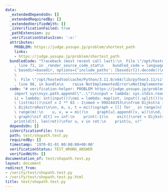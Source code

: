 ```yaml
---
data:
  _extendedDependsOn: []
  _extendedRequiredBy: []
  _extendedVerifiedWith: []
  _isVerificationFailed: true
  _pathExtension: py
  _verificationStatusIcon: ':x:'
  attributes:
    PROBLEM: https://judge.yosupo.jp/problem/shortest_path
    links:
    - https://judge.yosupo.jp/problem/shortest_path
  bundledCode: "Traceback (most recent call last):\n  File \"/opt/hostedtoolcache/Python/3.11.0/x64/lib/python3.11/site-packages/onlinejudge_verify/documentation/build.py\"\
    , line 71, in _render_source_code_stat\n    bundled_code = language.bundle(stat.path,\
    \ basedir=basedir, options={'include_paths': [basedir]}).decode()\n          \
    \         ^^^^^^^^^^^^^^^^^^^^^^^^^^^^^^^^^^^^^^^^^^^^^^^^^^^^^^^^^^^^^^^^^^^^^^^^^^^^^^^^^\n\
    \  File \"/opt/hostedtoolcache/Python/3.11.0/x64/lib/python3.11/site-packages/onlinejudge_verify/languages/python.py\"\
    , line 96, in bundle\n    raise NotImplementedError\nNotImplementedError\n"
  code: "# verification-helper: PROBLEM https://judge.yosupo.jp/problem/shortest_path\n\
    import sys\nsys.path.append(\"..\")\ninput = lambda: sys.stdin.readline().rstrip()\n\
    ii = lambda: int(input())\nmi = lambda: map(int, input().split())\nli = lambda:\
    \ list(mi())\ninf = 2 ** 63 - 1\nmod = 998244353\n\nfrom Dijkstra import Dijkstra,\
    \ DijkstraRest\n\nn, m, s, t = mi()\ngraph = [[] for _ in range(n)]\nfor _ in\
    \ range(m):\n    u, v, w = mi()\n    graph[u].append((v, w))\n\nd, r = Dijkstra(s,\
    \ graph)\nif d[t] >= inf:\n    print(-1)\n    exit()\nret = DijkstraRest(r, t)\n\
    print(d[t], len(ret))\nfor u, v in ret:\n    print(u, v)"
  dependsOn: []
  isVerificationFile: true
  path: test/shopath.test.py
  requiredBy: []
  timestamp: '1970-01-01 00:00:00+00:00'
  verificationStatus: TEST_WRONG_ANSWER
  verifiedWith: []
documentation_of: test/shopath.test.py
layout: document
redirect_from:
- /verify/test/shopath.test.py
- /verify/test/shopath.test.py.html
title: test/shopath.test.py
---
```


